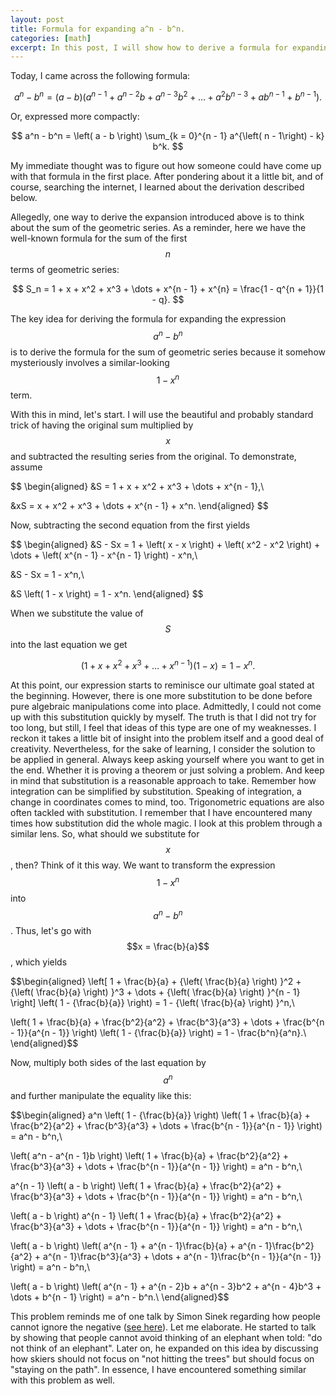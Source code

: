 ```yaml
---
layout: post
title: Formula for expanding a^n - b^n.
categories: [math]
excerpt: In this post, I will show how to derive a formula for expanding a^n - b^n.
---
```


Today, I came across the following formula:

$$
a^n - b^n = \left( a - b \right) \left( a^{n - 1} + a^{n - 2}b + a^{n - 3}b^2 + \dots + a^2b^{n - 3} + ab^{n - 1} + b^{n - 1} \right).
$$

Or, expressed more compactly:

$$
a^n - b^n = \left( a - b \right) \sum_{k = 0}^{n - 1} a^{\left( n - 1\right) - k} b^k.
$$

My immediate thought was to figure out how someone could have come up with that formula in the first place. After pondering about it a little bit, and of course, searching the internet, I learned about the derivation described below.

Allegedly, one way to derive the expansion introduced above is to think about the sum of the geometric series. As a reminder, here we have the well-known formula for the sum of the first $$n$$ terms of geometric series:

$$
S_n = 1 + x + x^2 + x^3 + \dots + x^{n - 1} + x^{n} = \frac{1 - q^{n + 1}}{1 - q}.
$$

The key idea for deriving the formula for expanding the expression $$a^n - b^n$$ is to derive the formula for the sum of geometric series because it somehow mysteriously involves a similar-looking $$1 - x^n$$ term.

With this in mind, let's start. I will use the beautiful and probably standard trick of having the original sum multiplied by $$x$$ and subtracted the resulting series from the original. To demonstrate, assume

$$
\begin{aligned}
&S = 1 + x + x^2 + x^3 + \dots + x^{n - 1},\\

&xS = x + x^2 + x^3 + \dots + x^{n - 1} + x^n.
\end{aligned}
$$

Now, subtracting the second equation from the first yields

$$
\begin{aligned}
&S - Sx = 1 + \left( x - x \right) + \left( x^2 - x^2 \right) + \dots + \left( x^{n - 1} - x^{n - 1} \right) - x^n,\\

&S - Sx = 1 - x^n,\\

&S \left( 1 - x \right) = 1 - x^n.
\end{aligned}
$$

When we substitute the value of $$S$$ into the last equation we get

$$
\left( 1 + x + x^2 + x^3 + \dots + x^{n - 1} \right) \left( 1 - x \right) = 1 - x^n.
$$

At this point, our expression starts to reminisce our ultimate goal stated at the beginning. However, there is one more substitution to be done before pure algebraic manipulations come into place. Admittedly, I could not come up with this substitution quickly by myself. The truth is that I did not try for too long, but still, I feel that ideas of this type are one of my weaknesses. I reckon it takes a little bit of insight into the problem itself and a good deal of creativity. Nevertheless, for the sake of learning, I consider the solution to be applied in general. Always keep asking yourself where you want to get in the end. Whether it is proving a theorem or just solving a problem. And keep in mind that substitution is a reasonable approach to take. Remember how integration can be simplified by substitution. Speaking of integration, a change in coordinates comes to mind, too. Trigonometric equations are also often tackled with substitution. I remember that I have encountered many times how substitution did the whole magic. I look at this problem through a similar lens. So, what should we substitute for $$x$$, then? Think of it this way. We want to transform the expression $$1 - x^n$$ into $$a^n - b^n$$. Thus, let's go with $$x = \frac{b}{a}$$, which yields

$$\begin{aligned}
\left[ 1 + \frac{b}{a} + {\left( \frac{b}{a} \right) }^2 + {\left( \frac{b}{a} \right) }^3 + \dots + {\left( \frac{b}{a} \right) }^{n - 1} \right] \left( 1 - {\frac{b}{a}} \right) = 1 - {\left( \frac{b}{a} \right) }^n,\\

\left( 1 + \frac{b}{a} + \frac{b^2}{a^2} + \frac{b^3}{a^3} + \dots + \frac{b^{n - 1}}{a^{n - 1}} \right) \left( 1 - {\frac{b}{a}} \right) = 1 - \frac{b^n}{a^n}.\\
\end{aligned}$$

Now, multiply both sides of the last equation by $$a^n$$ and further manipulate the equality like this:

$$\begin{aligned}
a^n \left( 1 - {\frac{b}{a}} \right) \left( 1 + \frac{b}{a} + \frac{b^2}{a^2} + \frac{b^3}{a^3} + \dots + \frac{b^{n - 1}}{a^{n - 1}} \right) = a^n - b^n,\\

\left( a^n - a^{n - 1}b \right) \left( 1 + \frac{b}{a} + \frac{b^2}{a^2} + \frac{b^3}{a^3} + \dots + \frac{b^{n - 1}}{a^{n - 1}} \right) = a^n - b^n,\\

a^{n - 1} \left( a - b \right) \left( 1 + \frac{b}{a} + \frac{b^2}{a^2} + \frac{b^3}{a^3} + \dots + \frac{b^{n - 1}}{a^{n - 1}} \right) = a^n - b^n,\\

\left( a - b \right) a^{n - 1}  \left( 1 + \frac{b}{a} + \frac{b^2}{a^2} + \frac{b^3}{a^3} + \dots + \frac{b^{n - 1}}{a^{n - 1}} \right) = a^n - b^n,\\

\left( a - b \right)  \left( a^{n - 1} + a^{n - 1}\frac{b}{a} + a^{n - 1}\frac{b^2}{a^2} + a^{n - 1}\frac{b^3}{a^3} + \dots + a^{n - 1}\frac{b^{n - 1}}{a^{n - 1}} \right) = a^n - b^n,\\

\left( a - b \right)  \left( a^{n - 1} + a^{n - 2}b + a^{n - 3}b^2 + a^{n - 4}b^3 + \dots + b^{n - 1} \right) = a^n - b^n.\\
\end{aligned}$$

This problem reminds me of one talk by Simon Sinek regarding how people cannot ignore the negative ([see here](https://www.youtube.com/watch?v=W05FYkqv7hM)). Let me elaborate. He started to talk by showing that people cannot avoid thinking of an elephant when told: "do not think of an elephant". Later on, he expanded on this idea by discussing how skiers should not focus on "not hitting the trees" but should focus on "staying on the path". In essence, I have encountered something similar with this problem as well.
